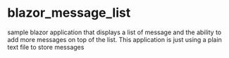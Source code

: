 # blazor_message_list
sample blazor application that displays a list of message and the ability to add more messages on top of the list. This application is just using a plain text file to store messages
